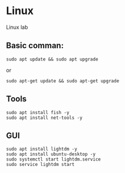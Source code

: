 # Linux
Linux lab
## Basic comman:
    sudo apt update && sudo apt upgrade
or

    sudo apt-get update && sudo apt-get upgrade

## Tools
    sudo apt install fish -y
    sudo apt install net-tools -y

## GUI
    sudo apt install lightdm -y
    sudo apt install ubuntu-desktop -y
    sudo systemctl start lightdm.service
    sudo service lightdm start
